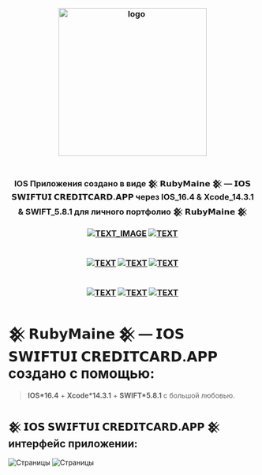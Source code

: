 <h3 align="center">
<br />
<img src="https://rubymaine.000webhostapp.com/rubymaine/my.rubymaine.IOS.SWIFTUI.CREDITCARD.APP/00.png" alt="logo" width="300" />
<br />
<br />

IOS Приложения создано в виде 𒆜 𝗥𝘂𝗯𝘆𝗠𝗮𝗶𝗻𝗲 𒆜 — 𝗜𝗢𝗦 𝗦𝗪𝗜𝗙𝗧𝗨𝗜 𝗖𝗥𝗘𝗗𝗜𝗧𝗖𝗔𝗥𝗗.𝗔𝗣𝗣 через IOS_16.4 & Xcode_14.3.1 & SWIFT_5.8.1 для личного портфолио 𒆜 𝗥𝘂𝗯𝘆𝗠𝗮𝗶𝗻𝗲 𒆜

[![TEXT_IMAGE](https://img.shields.io/badge/GitHub-EE0000??style=for-the-badge&logo=github&logoColor=white)](https://github.com/)
[![TEXT](https://img.shields.io/badge/LICENSE:_MIT/APACHE-v2.0-EE0000??style=for-the-badge&logo=LibreOffice&logoColor=white)](#)
<br /><br /><br />
[![TEXT](https://img.shields.io/badge/IOS_версия:-v16.4-EE0000??style=for-the-badge&logo=appstore&logoColor=white)](#)
[![TEXT](https://img.shields.io/badge/Xcode_версия:-v14.3.1-EE0000??style=for-the-badge&logo=xcode&logoColor=white)](#)
[![TEXT](https://img.shields.io/badge/SWIFT_версия:-v5.8.1-EE0000??style=for-the-badge&logo=swift&logoColor=white)](#)
<br /><br /><br />
[![TEXT](https://img.shields.io/badge/Телеграм_Канал:-@RUBYMAINE-EE0000??style=for-the-badge&logo=telegram&logoColor=blue)](https://t.me/rubymaine)
[![TEXT](https://img.shields.io/badge/Автор:-RUBYMAINE-CC342D??style=for-the-badge&logo=ruby&logoColor=white)](#)
[![TEXT](https://img.shields.io/badge/Дата_и_время_разработки:-[𝟭𝟭.𝟬𝟴.𝟮𝟬𝟮𝟯]-EE0000??style=for-the-badge&logo=rescuetime&logoColor=blue)](#)

</h3>

# 𒆜 𝗥𝘂𝗯𝘆𝗠𝗮𝗶𝗻𝗲 𒆜 — 𝗜𝗢𝗦 𝗦𝗪𝗜𝗙𝗧𝗨𝗜 𝗖𝗥𝗘𝗗𝗜𝗧𝗖𝗔𝗥𝗗.𝗔𝗣𝗣 создано с помощью:
> **IOS*16.4** + **Xcode*14.3.1** + **SWIFT*5.8.1** с большой любовью.

## 𒆜 𝗜𝗢𝗦 𝗦𝗪𝗜𝗙𝗧𝗨𝗜 𝗖𝗥𝗘𝗗𝗜𝗧𝗖𝗔𝗥𝗗.𝗔𝗣𝗣 𒆜 интерфейс приложении:
![Страницы](https://rubymaine.000webhostapp.com/rubymaine/my.rubymaine.IOS.SWIFTUI.CREDITCARD.APP/1.jpg?raw=true)
![Страницы](https://rubymaine.000webhostapp.com/rubymaine/my.rubymaine.IOS.SWIFTUI.CREDITCARD.APP/2.png?raw=true)